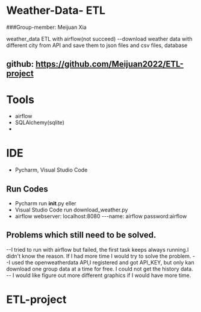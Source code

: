 # Weather-Data- ETL
###Group-member: Meijuan Xia

weather_data ETL  with airflow(not succeed)
--download weather data with different city from API and save them to json files and csv files, database
## github: https://github.com/Meijuan2022/ETL-project

# Tools
- airflow
- SQLAlchemy(sqlite)
- 
# IDE
- Pycharm, Visual Studio Code


## Run Codes
- Pycharm run __init__.py eller
- Visual Studio Code run download_weather.py 
- airflow webserver: localhost:8080
  ---name: airflow  password:airflow

## Problems which still need to be solved.
--I tried to run with airflow but failed, the first task keeps always running.I didn't know the reason. If I had more time I would try to solve the problem.
--I used the openweatherdata API,I registered and got API_KEY, but only kan download one group data at a time for free. I could not get the history data.
-- I would like figure out more different graphics if I would have more time.

# ETL-project

